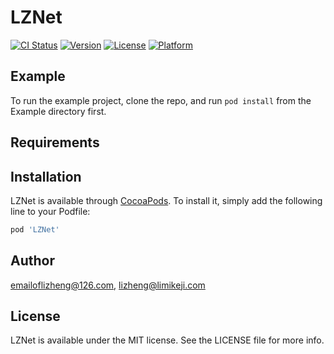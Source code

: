 # LZNet

[![CI Status](https://img.shields.io/travis/emailoflizheng@126.com/LZNet.svg?style=flat)](https://travis-ci.org/emailoflizheng@126.com/LZNet)
[![Version](https://img.shields.io/cocoapods/v/LZNet.svg?style=flat)](https://cocoapods.org/pods/LZNet)
[![License](https://img.shields.io/cocoapods/l/LZNet.svg?style=flat)](https://cocoapods.org/pods/LZNet)
[![Platform](https://img.shields.io/cocoapods/p/LZNet.svg?style=flat)](https://cocoapods.org/pods/LZNet)

## Example

To run the example project, clone the repo, and run `pod install` from the Example directory first.

## Requirements

## Installation

LZNet is available through [CocoaPods](https://cocoapods.org). To install
it, simply add the following line to your Podfile:

```ruby
pod 'LZNet'
```

## Author

emailoflizheng@126.com, lizheng@limikeji.com

## License

LZNet is available under the MIT license. See the LICENSE file for more info.
